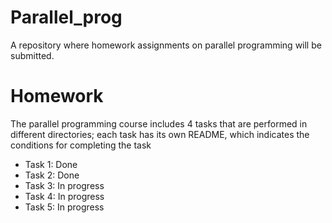 # Parallel_prog

A repository where homework assignments on parallel programming will be submitted.

# Homework 

The parallel programming course includes 4 tasks that are performed in different directories; each task has its own README, which indicates the conditions for completing the task

- Task 1: Done 
- Task 2: Done
- Task 3: In progress
- Task 4: In progress
- Task 5: In progress
